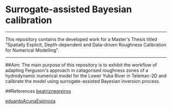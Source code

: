 # Surrogate-assisted Bayesian calibration


***
This repository contains the developed work for a Master's Thesis titled "Spatially Explicit, Depth-dependent and
Data-driven Roughness Calibration for
Numerical Modelling".
***

##Aim:
The main purpose of this repository is to exhibit the workflow of adapting Ferguson's approach in catagorised roughness 
zones of a hydrodynamic numerical model for the Lower Yuba River in Telemac-2D and calibrate the model using 
surrogate-assisted Bayesian inversion process.



##References
[beatriznegreiros](https://github.com/beatriznegreiros/fuzzycorr)

[eduardoAcunaEspinoza](https://github.com/eduardoAcunaEspinoza/surrogated_assisted_bayesian_calibration)

